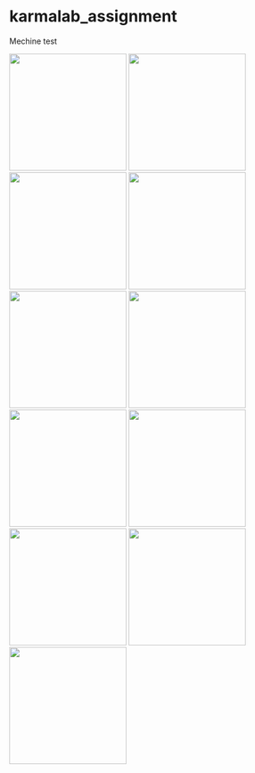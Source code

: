 # karmalab_assignment

Mechine test

<img width='210' src="https://user-images.githubusercontent.com/65447144/191857377-ad14c411-5964-4390-9ec3-f49fd55dd34a.png"/>  <img width='210' src="https://user-images.githubusercontent.com/65447144/191857602-83b52d63-f5ba-4f0b-af97-0972946f1786.png"/>  <img width='210' src="https://user-images.githubusercontent.com/65447144/191857675-2644543f-2333-4bc6-a149-29be492c17f2.png"/>  <img width='210' src="https://user-images.githubusercontent.com/65447144/191857850-1bd5d616-ff94-49dd-8c80-32620a209f26.png"/>  <img width='210' src="https://user-images.githubusercontent.com/65447144/191858000-7e148471-11d1-47e6-9a84-7fb1f91f7001.png"/>  <img width='210' src="https://user-images.githubusercontent.com/65447144/191857863-4c42c0a6-6c6f-4e69-959b-9902a1e42703.png"/>  <img width='210' src="https://user-images.githubusercontent.com/65447144/191858277-9109e95b-5622-41b9-b0b3-bd0e50ce886b.png"/>  <img width='210' src="https://user-images.githubusercontent.com/65447144/191858399-ce309de5-018e-4ead-a4c3-035563900f09.png"/>  <img width='210' src="https://user-images.githubusercontent.com/65447144/191858482-bc87c18d-959f-4d13-be13-abd23658b233.png"/>   <img width='210' src="https://user-images.githubusercontent.com/65447144/191858573-2de93bdc-f740-430d-a5d3-d90d63536853.png"/>   <img width='210' src="https://user-images.githubusercontent.com/65447144/191913237-8d2cec49-ec58-4fc1-88ca-f89631d2b940.png"/> 





